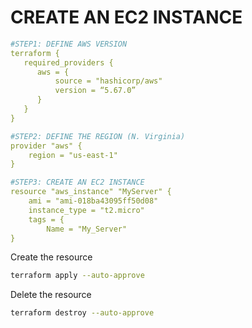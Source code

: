 # CREATE AN EC2 INSTANCE

```yaml
#STEP1: DEFINE AWS VERSION
terraform {
   required_providers {
      aws = {
          source = "hashicorp/aws"
          version = “5.67.0”
      }
   }
}

#STEP2: DEFINE THE REGION (N. Virginia)
provider "aws" {
    region = "us-east-1"
}

#STEP3: CREATE AN EC2 INSTANCE
resource "aws_instance" "MyServer" {
    ami = "ami-018ba43095ff50d08"
    instance_type = "t2.micro"
    tags = {
        Name = "My_Server"
}
```
Create the resource
```sh
terraform apply --auto-approve
```

Delete the resource
```sh
terraform destroy --auto-approve
```
